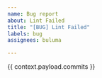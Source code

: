 ```yaml
---
name: Bug report
about: Lint Failed
title: "[BUG] Lint Failed"
labels: bug
assignees: buluma

---
```


{{ context.payload.commits }}
